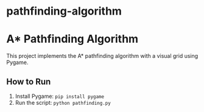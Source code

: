 # pathfinding-algorithm
# A* Pathfinding Algorithm
This project implements the A* pathfinding algorithm with a visual grid using Pygame.

## How to Run
1. Install Pygame: `pip install pygame`
2. Run the script: `python pathfinding.py`
